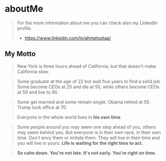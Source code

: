 # aboutMe

> For the more information about me you can check also my LinkedIn profile. 
> * https://www.linkedin.com/in/ahmetustaa/ 



## My Motto

> New York is three hours ahead of California, but that doesn't make California slow.

> Some graduate at the age of 22 but wait five years to find a solid job. Some become CEOs at 25 and die at 50, while others become CEOs at 50 and live to 90.

> Some get married and some remain single. Obama retired at 55. Trump took office at 70.

> Everyone in the whole world lives in **his own time**.

> Some people around you may seem one step ahead of you, others may seem behind you. But everyone is in their own race, in their own time. Don't envy them or imitate them. They will live in their time and you will live in yours. **Life is waiting for the right time to act.**

> **So calm down. You're not late. It's not early. You're right on time.**
